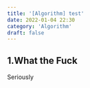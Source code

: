 ```yaml
---
title: '[Algorithm] test'
date: 2022-01-04 22:30
category: 'Algorithm'
draft: false
---
```


## 1.What the Fuck

Seriously
